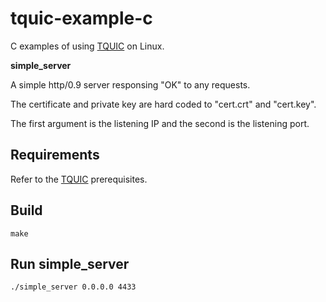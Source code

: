 # tquic-example-c

C examples of using [TQUIC](https://github.com/Tencent/tquic) on Linux.

**simple_server**

A simple http/0.9 server responsing "OK" to any requests.

The certificate and private key are hard coded to "cert.crt" and "cert.key".

The first argument is the listening IP and the second is the listening port.

## Requirements

Refer to the [TQUIC](https://tquic.net/docs/getting_started/installation#prerequisites) prerequisites.

## Build

```shell
make
```

## Run simple_server

```shell
./simple_server 0.0.0.0 4433
```